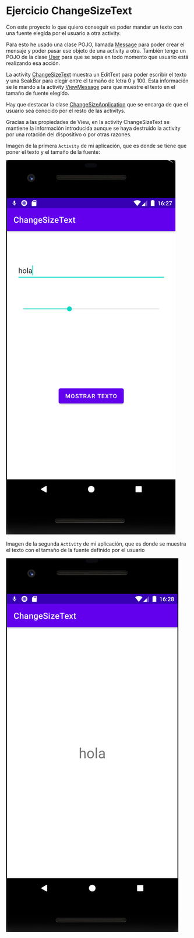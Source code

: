 <h1>Ejercicio ChangeSizeText</h1>

Con este proyecto lo que quiero conseguir es poder mandar un texto con una fuente elegida por el usuario a otra activity.

Para esto he usado una clase POJO, llamada [Message](app/src/main/java/com/jesusc24/changesizetext/data/model/Message.java) para poder crear el mensaje y poder pasar ese objeto de una activity a otra. También tengo un POJO de la clase
[User](app/src/main/java/com/jesusc24/changesizetext/data/model/User.java)  para que se sepa en todo momento que usuario está realizando esa acción.

La activity [ChangeSizeText](app/src/main/java/com/jesusc24/changesizetext/ui/ChangeSizeTextActivity.java) muestra un EditText para poder escribir el texto y una SeakBar para elegir entre el tamaño de letra 0 y 100. Esta información
se le mando a la activity [ViewMessage](app/src/main/java/com/jesusc24/changesizetext/ui/ViewMessageActivity.java) para que muestre el texto en el tamaño de fuente elegido.

Hay que destacar la clase [ChangeSizeApplication](app/src/main/java/com/jesusc24/changesizetext/ChangeSizeApplication.java) que se encarga de que el usuario sea conocido por el resto de las activitys.

Gracias a las propiedades de View, en la activity ChangeSizeText se mantiene la información introducida aunque se haya destruido la activity por una
rotación del dispositivo o por otras razones.

Imagen de la primera <code>Activity</code> de mi aplicación, que es donde se tiene que poner el texto
y el tamaño de la fuente: 

![Imagen de la primera Activity](img/img_change_size_text.png)

Imagen de la segunda <code>Activity</code> de mi aplicación, que es donde se muestra el texto con el tamaño
de la fuente definido por el usuario

![Imagen de la segunda Activity](img/img_view_message.png)